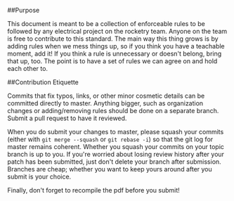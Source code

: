 ##Purpose

This document is meant to be a collection of enforceable rules to be followed by any electrical project on the rocketry team. Anyone on the team is free to contribute to this standard. The main way this thing grows is by adding rules when we mess things up, so if you think you have a teachable moment, add it! If you think a rule is unnecessary or doesn't belong, bring that up, too. The point is to have a set of rules we can agree on and hold each other to.

##Contribution Etiquette

Commits that fix typos, links, or other minor cosmetic details can be committed directly to master. Anything bigger, such as organization changes or adding/removing rules should be done on a separate branch. Submit a pull request to have it reviewed.

When you do submit your changes to master, please squash your commits (either with `git merge --squash` or `git rebase -i`) so that the git log for master remains coherent. Whether you squash your commits on your topic branch is up to you. If you're worried about losing review history after your patch has been submitted, just don't delete your branch after submission. Branches are cheap; whether you want to keep yours around after you submit is your choice.

Finally, don't forget to recompile the pdf before you submit!

